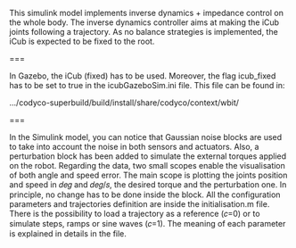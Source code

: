 
This simulink model implements inverse dynamics + impedance control on the whole body.
The inverse dynamics controller aims at making the iCub joints following a trajectory. As no balance strategies is implemented, the iCub is expected to be fixed to the root.

=== 

In Gazebo, the iCub (fixed) has to be used.
Moreover, the flag icub_fixed has to be set to true in the icubGazeboSim.ini file. This file can be found in: 

.../codyco-superbuild/build/install/share/codyco/context/wbit/

===

In the Simulink model, you can notice that Gaussian noise blocks are used to take into account the noise in both sensors and actuators. Also, a perturbation block has been added to simulate the external torques applied on the robot. Regarding the data, two small scopes enable the visualisation of both angle and speed error. The main scope is plotting the joints position and speed in 𝑑𝑒𝑔 and 𝑑𝑒𝑔/𝑠, the desired torque and the perturbation one.
In principle, no change has to be done inside the block. All the configuration parameters and trajectories definition are inside the initialisation.m file. There is the possibility to load a trajectory as a reference (𝑐=0) or to simulate steps, ramps or sine waves (𝑐=1). The meaning of each parameter is explained in details in the file.
